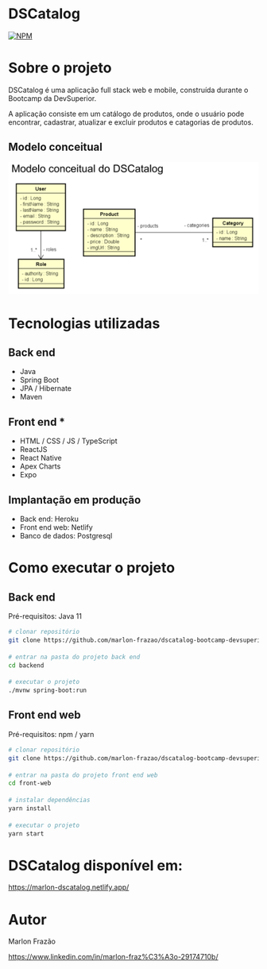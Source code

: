 # DSCatalog
[![NPM](https://img.shields.io/npm/l/react)](https://github.com/marlon-frazao/dscatalog-bootcamp-devsuperior/blob/main/LICENSE) 

# Sobre o projeto

DSCatalog é uma aplicação full stack web e mobile, construída durante o Bootcamp da DevSuperior. 

A aplicação consiste em um catálogo de produtos, onde o usuário pode encontrar, cadastrar, atualizar e excluir produtos e catagorias de produtos.

## Modelo conceitual
![Modelo Conceitual](https://github.com/marlon-frazao/dscatalog-bootcamp-devsuperior/blob/main/assets/modelo-conceitual.PNG)

# Tecnologias utilizadas
## Back end
- Java
- Spring Boot
- JPA / Hibernate
- Maven
## Front end *
- HTML / CSS / JS / TypeScript
- ReactJS
- React Native
- Apex Charts
- Expo


## Implantação em produção
- Back end: Heroku
- Front end web: Netlify 
- Banco de dados: Postgresql

# Como executar o projeto

## Back end
Pré-requisitos: Java 11

```bash
# clonar repositório
git clone https://github.com/marlon-frazao/dscatalog-bootcamp-devsuperior.git

# entrar na pasta do projeto back end
cd backend

# executar o projeto
./mvnw spring-boot:run
```

## Front end web 
Pré-requisitos: npm / yarn

```bash
# clonar repositório
git clone https://github.com/marlon-frazao/dscatalog-bootcamp-devsuperior.git

# entrar na pasta do projeto front end web
cd front-web

# instalar dependências
yarn install

# executar o projeto
yarn start
```
# DSCatalog disponível em:

https://marlon-dscatalog.netlify.app/

# Autor

Marlon Frazão

https://www.linkedin.com/in/marlon-fraz%C3%A3o-29174710b/
